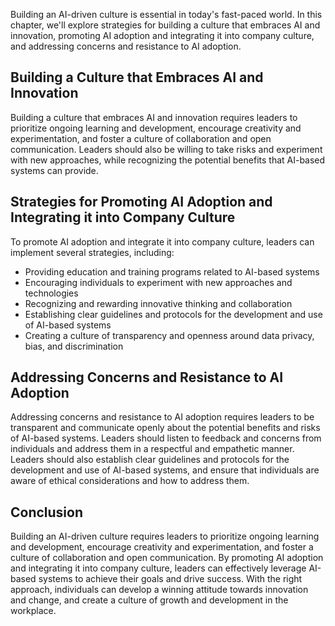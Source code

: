 
Building an AI-driven culture is essential in today's fast-paced world. In this chapter, we'll explore strategies for building a culture that embraces AI and innovation, promoting AI adoption and integrating it into company culture, and addressing concerns and resistance to AI adoption.

Building a Culture that Embraces AI and Innovation
--------------------------------------------------

Building a culture that embraces AI and innovation requires leaders to prioritize ongoing learning and development, encourage creativity and experimentation, and foster a culture of collaboration and open communication. Leaders should also be willing to take risks and experiment with new approaches, while recognizing the potential benefits that AI-based systems can provide.

Strategies for Promoting AI Adoption and Integrating it into Company Culture
----------------------------------------------------------------------------

To promote AI adoption and integrate it into company culture, leaders can implement several strategies, including:

* Providing education and training programs related to AI-based systems
* Encouraging individuals to experiment with new approaches and technologies
* Recognizing and rewarding innovative thinking and collaboration
* Establishing clear guidelines and protocols for the development and use of AI-based systems
* Creating a culture of transparency and openness around data privacy, bias, and discrimination

Addressing Concerns and Resistance to AI Adoption
-------------------------------------------------

Addressing concerns and resistance to AI adoption requires leaders to be transparent and communicate openly about the potential benefits and risks of AI-based systems. Leaders should listen to feedback and concerns from individuals and address them in a respectful and empathetic manner. Leaders should also establish clear guidelines and protocols for the development and use of AI-based systems, and ensure that individuals are aware of ethical considerations and how to address them.

Conclusion
----------

Building an AI-driven culture requires leaders to prioritize ongoing learning and development, encourage creativity and experimentation, and foster a culture of collaboration and open communication. By promoting AI adoption and integrating it into company culture, leaders can effectively leverage AI-based systems to achieve their goals and drive success. With the right approach, individuals can develop a winning attitude towards innovation and change, and create a culture of growth and development in the workplace.
